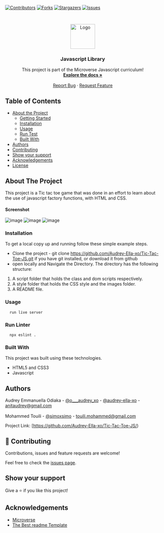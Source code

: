 <!--
*** Thanks for checking out this README Template. If you have a suggestion that would
*** make this better, please fork the repo and create a pull request or simply open
*** an issue with the tag "enhancement".
*** Thanks again! Now go create something AMAZING! :D
-->

<!-- PROJECT SHIELDS -->
<!--
*** I'm using markdown "reference style" links for readability.
*** Reference links are enclosed in brackets [ ] instead of parentheses ( ).
*** See the bottom of this document for the declaration of the reference variables
*** for contributors-url, forks-url, etc. This is an optional, concise syntax you may use.
*** https://www.markdownguide.org/basic-syntax/#reference-style-links
-->
[![Contributors][contributors-shield]][contributors-url]
[![Forks][forks-shield]][forks-url]
[![Stargazers][stars-shield]][stars-url]
[![Issues][issues-shield]][issues-url]

<!-- PROJECT LOGO -->
<br />
<p align="center">
  <a href="https://github.com/Audrey-Ella-xo/Tic-Tac-Toe-JS">
    <img src="https://raw.githubusercontent.com/euqueme/toy-app/master/app/assets/images/mLogo.png" alt="Logo" width="80" height="80">
  </a>

  <h3 align="center">Javascript Library</h3>

  <p align="center">
    This project is part of the Microverse Javascript curriculum!
    <br />
    <a href="https://github.com/Audrey-Ella-xo/Tic-Tac-Toe-JS"><strong>Explore the docs »</strong></a>
    <br />
    <br />
    <a href="https://github.com/Audrey-Ella-xo/Tic-Tac-Toe-JS/issues">Report Bug</a>
    ·
    <a href="https://github.com/Audrey-Ella-xo/Tic-Tac-Toe-JS/issues">Request Feature</a>
  </p>
</p>

<!-- TABLE OF CONTENTS -->
## Table of Contents

* [About the Project](#about-the-project)
  * [Getting Started](#getting-started)
  * [Installation](#installation)
  * [Usage](#usage)
  * [Run Test](#run-test)
  * [Built With](#built-with)
* [Authors](#authors)
* [Contributing](#contributing)
* [Show your support](#show-support)
* [Acknowledgements](#acknowledgements)
* [License](#license)

<!-- ABOUT THE PROJECT -->
## About The Project

This project is a Tic tac toe game that was done in an effort to learn about the use of javascript factory functions, with HTML and CSS.

#### Screenshot
![image](https://user-images.githubusercontent.com/54140453/81751556-947eab00-94a7-11ea-9ea9-32337e2209f8.png)
![image](https://user-images.githubusercontent.com/54140453/81751758-f4755180-94a7-11ea-8276-dcd304be1a36.png)
![image](https://user-images.githubusercontent.com/54140453/81751786-06ef8b00-94a8-11ea-848a-5b63a2282906.png)
### Installation

To get a local copy up and running follow these simple example steps.
* Clone the project - git clone https://github.com/Audrey-Ella-xo/Tic-Tac-Toe-JS.git if you have git installed, or download it from github
* open locally and Navigate the Directory. The directory has the following structure:
 1. A script folder that holds the class and dom scripts respectively.
 2. A style folder that holds the CSS style and the images folder.
 3. A README file.

### Usage

```
  run live server
```

### Run Linter

```
  npx eslint .
```

### Built With
This project was built using these technologies.
* HTML5 and CSS3
* Javascript

<!-- CONTACT -->
## Authors

Audrey Emmanuella Odiaka - [@o___audrey_xo](https://twitter.com/o___audrey_xo) - [@audrey-ella-xo](https://github.com/audrey-ella-xo) - anitaudrey@gmail.com
<br />
<br />
Mohammed Touili - [@simoxsimo](https://github.com/simoxsimo) - touili.mohammed@gmail.com

Project Link: [https://github.com/Audrey-Ella-xo/Tic-Tac-Toe-JS/)

## 🤝 Contributing

Contributions, issues and feature requests are welcome!

Feel free to check the [issues page](issues/).

## Show your support

Give a ⭐️ if you like this project!

<!-- ACKNOWLEDGEMENTS -->
## Acknowledgements
* [Microverse](https://www.microverse.org/)
* [The Best readme Template](https://github.com/othneildrew/Best-README-Template)


<!-- MARKDOWN LINKS & IMAGES -->
<!-- https://www.markdownguide.org/basic-syntax/#reference-style-links -->
[contributors-shield]: https://img.shields.io/github/contributors/Audrey-Ella-xo/ror-social-scaffold.svg?style=flat-square
[contributors-url]: https://github.com/Audrey-Ella-xo/Tic-Tac-Toe-JS/graphs/contributors
[forks-shield]: https://img.shields.io/github/forks/Audrey-Ella-xo/ror-social-scaffold.svg?style=flat-square
[forks-url]: https://github.com/Audrey-Ella-xo/Tic-Tac-Toe-JS/network/members
[stars-shield]: https://img.shields.io/github/stars/Audrey-Ella-xo/ror-social-scaffold.svg?style=flat-square
[stars-url]: https://github.com/Audrey-Ella-xo/Tic-Tac-Toe-JS/stargazers
[issues-shield]: https://img.shields.io/github/issues/Audrey-Ella-xo/ror-social-scaffold.svg?style=flat-square
[issues-url]: https://github.com/Audrey-Ella-xo/Tic-Tac-Toe-JS/issues
[product-screenshot]: /app/assets/images/screenshot.png


